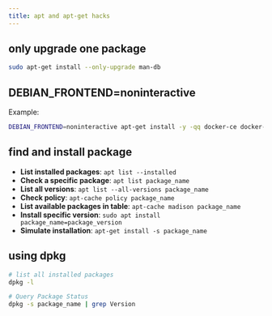 ```yaml
---
title: apt and apt-get hacks
---
```



## only upgrade one package

```bash
sudo apt-get install --only-upgrade man-db
```

## DEBIAN_FRONTEND=noninteractive

Example:

```bash
DEBIAN_FRONTEND=noninteractive apt-get install -y -qq docker-ce docker-ce-cli containerd.io docker-compose-plugin docker-ce-rootless-extras docker-buildx-plugin >/dev/null
```

## find and install package

- **List installed packages**: `apt list --installed`
- **Check a specific package**: `apt list package_name`
- **List all versions**: `apt list --all-versions package_name`
- **Check policy**: `apt-cache policy package_name`
- **List available packages in table**: `apt-cache madison package_name`
- **Install specific version**: `sudo apt install package_name=package_version`
- **Simulate installation**: `apt-get install -s package_name`

## using dpkg

```bash
# list all installed packages
dpkg -l

# Query Package Status
dpkg -s package_name | grep Version
```
